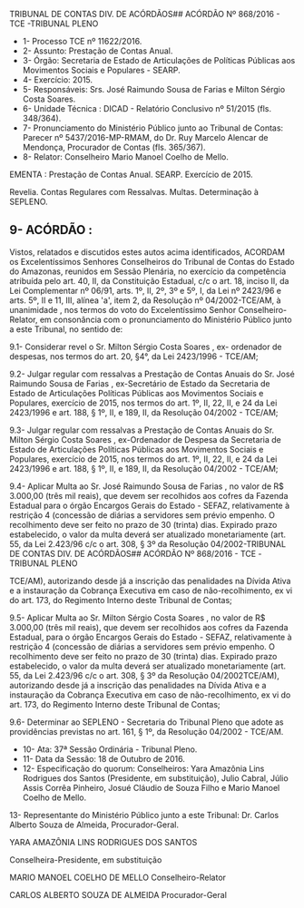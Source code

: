 TRIBUNAL DE CONTAS DIV. DE ACÓRDÃOS## ACÓRDÃO Nº 868/2016 - TCE -TRIBUNAL PLENO

- 1- Processo TCE nº 11622/2016.
- 2- Assunto: Prestação de Contas Anual.
- 3-  Órgão: Secretaria  de  Estado  de  Articulações  de  Políticas  Públicas  aos  Movimentos Sociais e Populares - SEARP.
- 4- Exercício: 2015.
- 5- Responsáveis: Srs. José Raimundo Sousa de Farias e Milton Sérgio Costa Soares.
- 6- Unidade Técnica : DICAD - Relatório Conclusivo nº 51/2015 (fls. 348/364).
- 7-  Pronunciamento  do Ministério Público  junto  ao Tribunal  de Contas: Parecer  nº 5437/2016-MP-RMAM, do Dr. Ruy Marcelo Alencar de Mendonça, Procurador de Contas (fls. 365/367).
- 8- Relator: Conselheiro Mario Manoel Coelho de Mello.

EMENTA : Prestação  de  Contas  Anual.  SEARP. Exercício de 2015.

Revelia. Contas Regulares com Ressalvas. Multas. Determinação à SEPLENO.

## 9- ACÓRDÃO :

Vistos, relatados e discutidos estes autos acima identificados, ACORDAM os Excelentíssimos Senhores Conselheiros do Tribunal de Contas do Estado do Amazonas, reunidos em Sessão Plenária, no exercício da  competência atribuída pelo art. 40,  II, da Constituição Estadual, c/c o art. 18, inciso II, da Lei Complementar nº 06/91, arts. 1º, II, 2º, 3º e 5º,  I,  da  Lei  nº  2423/96 e arts. 5º,  II e 11,  III, alínea 'a',  item 2, da Resolução nº 04/2002-TCE/AM, à  unanimidade , nos  termos  do  voto  do  Excelentíssimo  Senhor Conselheiro-Relator, em consonância com o pronunciamento do Ministério Público junto a este Tribunal, no sentido de:

9.1- Considerar revel o  Sr. Milton Sérgio Costa Soares ,  ex-  ordenador de despesas, nos termos do art. 20, §4°, da Lei 2423/1996 - TCE/AM;

9.2-  Julgar  regular  com  ressalvas a  Prestação  de  Contas  Anuais  do  Sr. José Raimundo Sousa de Farias , ex-Secretário de Estado da Secretaria de Estado de Articulações Políticas Públicas aos Movimentos Sociais e Populares, exercício de 2015, nos termos do art. 1º, II, 22,  II, e 24 da Lei 2423/1996 e art. 188, § 1º,  II, e 189,  II, da Resolução 04/2002 - TCE/AM;

9.3-  Julgar  regular  com  ressalvas a  Prestação  de  Contas  Anuais  do  Sr. Milton  Sérgio  Costa  Soares ,  ex-Ordenador  de  Despesa  da  Secretaria  de  Estado  de Articulações Políticas Públicas aos Movimentos Sociais e Populares, exercício de 2015, nos termos do art. 1º, II, 22,  II, e 24 da Lei 2423/1996 e art. 188, § 1º,  II, e 189,  II, da Resolução 04/2002 - TCE/AM;

9.4- Aplicar Multa ao Sr. José Raimundo Sousa de Farias , no valor de R$ 3.000,00 (três mil reais), que devem ser recolhidos aos cofres da Fazenda Estadual para o órgão Encargos Gerais do Estado - SEFAZ, relativamente à restrição 4 (concessão de diárias a servidores sem prévio empenho. O recolhimento deve ser feito no prazo de 30 (trinta) dias.  Expirado prazo  estabelecido,  o  valor  da  multa  deverá  ser  atualizado monetariamente  (art.  55,  da  Lei  2.423/96  c/c  o  art.  308,  §  3º  da  Resolução  04/2002-TRIBUNAL DE CONTAS DIV. DE ACÓRDÃOS## ACÓRDÃO Nº 868/2016 - TCE -TRIBUNAL PLENO

TCE/AM),  autorizando  desde  já  a  inscrição  das  penalidades  na Dívida  Ativa e  a instauração da Cobrança Executiva em caso de não-recolhimento, ex vi do art. 173, do Regimento Interno deste Tribunal de Contas;

9.5-  Aplicar  Multa ao  Sr. Milton  Sérgio  Costa  Soares ,  no  valor  de  R$ 3.000,00 (três mil reais), que devem ser recolhidos aos cofres da Fazenda Estadual, para o órgão Encargos Gerais do Estado - SEFAZ, relativamente à restrição 4 (concessão de diárias a servidores sem prévio empenho. O recolhimento deve ser feito no prazo de 30 (trinta) dias.  Expirado prazo  estabelecido,  o  valor  da  multa  deverá  ser  atualizado monetariamente  (art.  55,  da  Lei  2.423/96  c/c  o  art.  308,  §  3º  da  Resolução  04/2002TCE/AM),  autorizando  desde  já  a  inscrição  das  penalidades  na Dívida  Ativa e  a instauração da Cobrança Executiva em caso de não-recolhimento, ex vi do art. 173, do Regimento Interno deste Tribunal de Contas;

9.6- Determinar ao SEPLENO -  Secretaria  do  Tribunal Pleno que  adote as providências previstas no art. 161, § 1º, da Resolução 04/2002 - TCE/AM.

- 10- Ata: 37ª Sessão Ordinária - Tribunal Pleno.
- 11- Data da Sessão: 18 de Outubro de 2016.
- 12- Especificação do quorum: Conselheiros: Yara Amazônia Lins Rodrigues dos Santos (Presidente, em substituição), Julio Cabral, Júlio Assis Corrêa Pinheiro, Josué Cláudio de Souza Filho e Mario Manoel Coelho de Mello.

13-  Representante  do  Ministério  Público  junto  a  este Tribunal: Dr.  Carlos  Alberto Souza de Almeida, Procurador-Geral.

YARA AMAZÔNIA LINS RODRIGUES DOS SANTOS

Conselheira-Presidente, em substituição

MARIO MANOEL COELHO DE MELLO Conselheiro-Relator

CARLOS ALBERTO SOUZA DE ALMEIDA Procurador-Geral